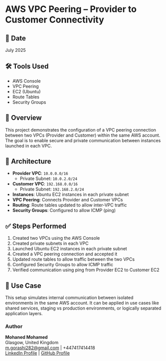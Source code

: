 # AWS VPC Peering – Provider to Customer Connectivity

## 📅 Date
July 2025

## 🛠 Tools Used
- AWS Console
- VPC Peering
- EC2 (Ubuntu)
- Route Tables
- Security Groups

## 🧭 Overview
This project demonstrates the configuration of a VPC peering connection between two VPCs (Provider and Customer) within the same AWS account. The goal is to enable secure and private communication between instances launched in each VPC.

## 🧱 Architecture
- **Provider VPC**: `10.0.0.0/16`
  - Private Subnet: `10.0.2.0/24`
- **Customer VPC**: `192.168.0.0/16`
  - Private Subnet: `192.168.2.0/24`
- **Instances**: Ubuntu EC2 instances in each private subnet
- **VPC Peering**: Connects Provider and Customer VPCs
- **Routing**: Route tables updated to allow inter-VPC traffic
- **Security Groups**: Configured to allow ICMP (ping)

## ✅ Steps Performed
1. Created two VPCs using the AWS Console
2. Created private subnets in each VPC
3. Launched Ubuntu EC2 instances in each private subnet
4. Created a VPC peering connection and accepted it
5. Updated route tables to allow traffic between the two VPCs
6. Configured Security Groups to allow ICMP traffic
7. Verified communication using ping from Provider EC2 to Customer EC2

## 🧩 Use Case
This setup simulates internal communication between isolated environments in the same AWS account. It can be applied in use cases like shared services, staging vs production environments, or logically separated application layers.

### Author
**Mohaned Mohamed**  
Glasgow, United Kingdom  
m.gorashi282@gmail.com | +447417414418  
[LinkedIn Profile](https://www.linkedin.com/in/mohaned-mohamed-64674a45/) | [GitHub Profile](https://github.com/Mohaned282)

